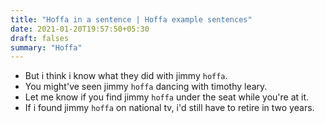 ```yaml
---
title: "Hoffa in a sentence | Hoffa example sentences"
date: 2021-01-20T19:57:50+05:30
draft: falses
summary: "Hoffa"
---
```

- But i think i know what they did with jimmy `hoffa`.
- You might've seen jimmy `hoffa` dancing with timothy leary.
- Let me know if you find jimmy `hoffa` under the seat while you're at it.
- If i found jimmy `hoffa` on national tv, i'd still have to retire in two years.
                 
